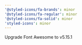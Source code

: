 ```yaml
---
'@styled-icons/fa-brands': minor
'@styled-icons/fa-regular': minor
'@styled-icons/fa-solid': minor
'styled-icons': minor
---
```


Upgrade Font Awesome to v5.15.1
